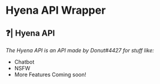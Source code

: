 # Hyena API Wrapper

## ❓| Hyena API

*The Hyena API is an API made by Donut#4427 for stuff like:*
* Chatbot
* NSFW
* More Features Coming soon!
